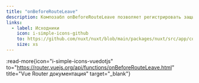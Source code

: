 ```yaml
---
title: "onBeforeRouteLeave"
description: Композабл onBeforeRouteLeave позволяет регистрировать защитника маршрута внутри компонента.
links:
  - label: Исходники
    icon: i-simple-icons-github
    to: https://github.com/nuxt/nuxt/blob/main/packages/nuxt/src/app/composables/router.ts
    size: xs
---
```


:read-more{icon="i-simple-icons-vuedotjs" to="https://router.vuejs.org/api/functions/onBeforeRouteLeave.html" title="Vue Router документация" target="_blank"}
